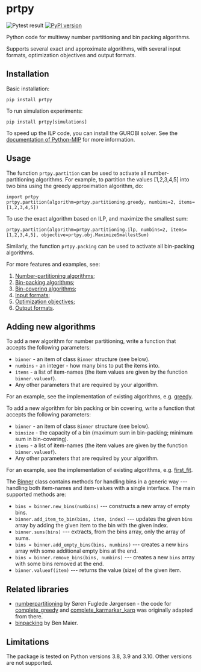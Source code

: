 # prtpy 

![Pytest result](https://github.com/erelsgl/prtpy/workflows/pytest/badge.svg)
[![PyPI version](https://badge.fury.io/py/prtpy.svg)](https://badge.fury.io/py/prtpy)

Python code for multiway number partitioning and bin packing algorithms.

Supports several exact and approximate algorithms, with several input formats, optimization objectives and output formats.

## Installation

Basic installation:

    pip install prtpy

To run simulation experiments:

    pip install prtpy[simulations]

To speed up the ILP code, you can install the GUROBI solver.
See the [documentation of Python-MIP](https://www.python-mip.com/) for more information.

## Usage

The function `prtpy.partition` can be used to activate all number-partitioning algorithms. For example, to partition the values [1,2,3,4,5] into two bins using the greedy approximation algorithm, do:

    import prtpy
    prtpy.partition(algorithm=prtpy.partitioning.greedy, numbins=2, items=[1,2,3,4,5])

To use the exact algorithm based on ILP, and maximize the smallest sum:

    prtpy.partition(algorithm=prtpy.partitioning.ilp, numbins=2, items=[1,2,3,4,5], objective=prtpy.obj.MaximizeSmallestSum)

Similarly, the function `prtpy.packing` can be used to activate all bin-packing algorithms.

For more features and examples, see:

1. [Number-partitioning algorithms](examples/partitioning_algorithms.md);
1. [Bin-packing algorithms](examples/packing_algorithms.md);
1. [Bin-covering algorithms](examples/covering_algorithms.md);
1. [Input formats](examples/input_formats.md);
1. [Optimization objectives](examples/objectives.md);
1. [Output formats](examples/output_formats.md).

## Adding new algorithms

To add a new algorithm for number partitioning, write a function that accepts the following parameters:

* `binner` - an item of class `Binner` structure (see below).
* `numbins` - an integer - how many bins to put the items into.
* `items` - a list of item-names (the item values are given by the function `binner.valueof`).
* Any other parameters that are required by your algorithm.

For an example, see the implementation of existing algorithms, e.g. [greedy](prtpy/partitioning/greedy.py).

To add a new algorithm for bin packing or bin covering, write a function that accepts the following parameters:

* `binner` - an item of class `Binner` structure (see below).
* `binsize` - the capacity of a bin (maximum sum in bin-packing; minimum sum in bin-covering).
* `items` - a list of item-names (the item values are given by the function `binner.valueof`).
* Any other parameters that are required by your algorithm.

For an example, see the implementation of existing algorithms, e.g. [first_fit](prtpy/packing/first_fit.py).

The [Binner](prtpy/binner.py) class contains methods for handling bins in a generic way --- handling both item-names and item-values with a single interface. The main supported methods are:

* `bins = binner.new_bins(numbins)` --- constructs a new array of empty bins.
* `binner.add_item_to_bin(bins, item, index)` --- updates the given `bins` array by adding the given item to the bin with the given index. 
* `binner.sums(bins)` --- extracts, from the bins array, only the array of sums.
* `bins = binner.add_empty_bins(bins, numbins)` --- creates a new `bins` array with some additional empty bins at the end.
* `bins = binner.remove_bins(bins, numbins)` --- creates a new `bins` array with some bins removed at the end.
* `binner.valueof(item)` --- returns the value (size) of the given item.


## Related libraries

* [numberpartitioning](https://github.com/fuglede/numberpartitioning) by Søren Fuglede Jørgensen - the code for [complete_greedy](prtpy/partitioning/complete_greedy.py) and [complete_karmarkar_karp](prtpy/partitioning/complete_karmarkar_karp_sy.py)  was originally adapted from there.
* [binpacking](https://github.com/benmaier/binpacking) by Ben Maier.

## Limitations

The package is tested on Python versions 3.8, 3.9 and 3.10. Other versions are not supported.
